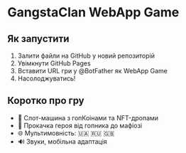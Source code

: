 # GangstaClan WebApp Game

## Як запустити

1. Залити файли на GitHub у новий репозиторій
2. Увімкнути GitHub Pages
3. Вставити URL гри у @BotFather як WebApp Game
4. Насолоджуватись!

## Коротко про гру

- 🎰 Слот-машина з гопКоінами та NFT-дропами
- 💸 Прокачка героя від гопника до мафіозі
- 🌐 Мультимовність: 🇺🇦 🇷🇺 🇬🇧
- 🔊 Звуки, мобільна адаптація
